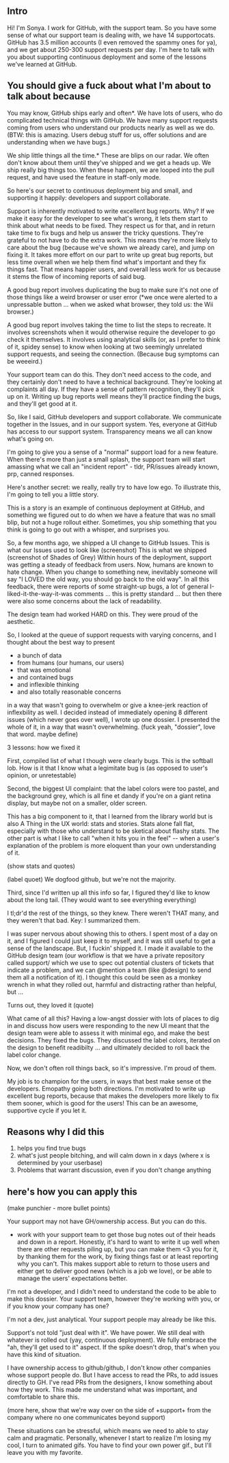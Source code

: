 ## Intro

Hi! I'm Sonya. I work for GitHub, with the support team. So you have some sense of what our support team is dealing with, we have 14 supportocats. GitHub has 3.5 million accounts (I even removed the spammy ones for ya), and we get about 250-300 support requests per day. I'm here to talk with you about supporting continuous deployment and some of the lessons we've learned at GitHub.

## You should give a fuck about what I'm about to talk about because

You may know, GitHub ships early and often*. We have lots of users, who do complicated technical things with GitHub. We have many support requests coming from users who understand our products nearly as well as we do. (BTW: this is amazing. Users debug stuff for us, offer solutions and are understanding when we have bugs.)

We ship little things all the time.* These are blips on our radar. We often don't know about them until they've shipped and we get a heads up.
We ship really big things too. When these happen, we are looped into the pull request, and have used the feature in staff-only mode.

So here's our secret to continuous deployment big and small, and supporting it happily: developers and support collaborate.

Support is inherently motivated to write excellent bug reports. Why? If we make it easy for the developer to see what's wrong, it lets them start to think about what needs to be fixed. They respect us for that, and in return take time to fix bugs and help us answer the tricky questions. They're grateful to not have to do the extra work. This means they're more likely to care about the bug (because we've shown we already care), and jump on fixing it. It takes more effort on our part to write up great bug reports, but less time overall when we help them find what's important and they fix things fast. That means happier users, and overall less work for us because it stems the flow of incoming reports of said bug.

A good bug report involves duplicating the bug to make sure it's not one of those things like a weird browser or user error (*we once were alerted to a unpressable button ... when we asked what browser, they told us: the Wii browser.) 

A good bug report involves taking the time to list the steps to recreate. It involves screenshots when it would otherwise require the developer to go check it themselves. It involves using analytical skills (or, as I prefer to think of it, spidey sense) to know when looking at two seemingly unrelated support requests, and seeing the connection. (Because bug symptoms can be weeeird.) 

Your support team can do this. They don't need access to the code, and they certainly don't need to have a technical background. They're looking at complaints all day. If they have a sense of pattern recognition, they'll pick up on it. Writing up bug reports well means they'll practice finding the bugs, and they'll get good at it.

So, like I said, GitHub developers and support collaborate. We communicate together in the Issues, and in our support system. Yes, everyone at GitHub has access to our support system. Transparency means we all can know what's going on.

I'm going to give you a sense of a "normal" support load for a new feature. 
When there's more than just a small splash, the support team will start amassing what we call an "incident report" - tldr, PR/issues already known, prp, canned responses.

Here's another secret: we really, really try to have low ego. To illustrate this, I'm going to tell you a little story. 

This is a story is an example of continuous deployment at GitHub, and something we figured out to do when we have a feature that was no small blip, but not a huge rollout either. Sometimes, you ship something that you think is going to go out with a whisper, and surprises you.

So, a few months ago, we shipped a UI change to GitHub Issues. 
This is what our Issues used to look like
(screenshot)
This is what we shipped
(screenshot of Shades of Grey) 
Within hours of the deployment, support was getting a steady of feedback from users.
Now, humans are known to hate change. When you change to something new, inevitably someone will say "I LOVED the old way, you should go back to the old way".
In all this feedback, there were reports of some straight-up bugs, a lot of general I-liked-it-the-way-it-was comments ... this is pretty standard ... but then there were also some concerns about the lack of readability.

The design team had worked HARD on this. They were proud of the aesthetic.

So, I looked at the queue of support requests with varying concerns, and I thought about the best way to present 
* a bunch of data
* from humans (our humans, our users)
* that was emotional
* and contained bugs
* and inflexible thinking
* and also totally reasonable concerns

in a way that wasn't going to overwhelm or give a knee-jerk reaction of inflexbility as well. I decided instead of immediately opening 8 different issues (which never goes over well), I wrote up one dossier. I presented the whole of it, in a way that wasn't overwhelming. 
(fuck yeah, "dossier", love that word. maybe define)



3 lessons: how we fixed it

First, compiled list of what I though were clearly bugs. This is the softball lob. How is it that I know what a legimitate bug is (as opposed to user's opinion, or unretestable)

Second, the biggest UI complaint: that the label colors were too pastel, and the background grey, which is all fine et dandy if you're on a giant retina display, but maybe not on a smaller, older screen. 

This has a big component to it, that I learned from the library world but is also A Thing in the UX world: stats and stories. Stats alone fall flat, especially with those who understand to be sketical about flashy stats. The other part is what I like to call "when it hits you in the feel" -- when a user's explanation of the problem is more eloquent than your own understanding of it. 

(show stats and quotes)

(label quoet)
We dogfood github, but we're not the majority.

Third, since I'd written up all this info so far, I figured they'd like to know about the long tail. (They would want to see everything everything)

I tl;dr'd the rest of the things, so they knew. There weren't THAT many, and they weren't that bad. Key: I summarized them.

I was super nervous about showing this to others. I spent most of a day on it, and I figured I could just keep it to myself, and it was still useful to get a sense of the landscape. But, I fuckin' shipped it. I made it available to the GitHub design team (our workflow is that we have a private repository called support/ which we use to spec out potential clusters of tickets that indicate a problem, and we can @mention a team (like @design) to send them all a notification of it). I thought this could be seen as a monkey wrench in what they rolled out, harmful and distracting rather than helpful, but ... 

Turns out, they loved it
(quote)

What came of all this? Having a low-angst dossier with lots of places to dig in and discuss how users were responding to the new UI meant that the design team were able to assess it with minimal ego, and make the best decisions. They fixed the bugs. They discussed the label colors, iterated on the design to benefit readibilty ... and ultimately decided to roll back the label color change.

Now, we don't often roll things back, so it's impressive. I'm proud of them. 

My job is to champion for the users, in ways that best make sense ot the developers. Emopathy going both directions. I'm motivated to write up excellent bug reports, because that makes the developers more likely to fix them sooner, which is good for the users! This can be an awesome, supportive cycle if you let it. 

## Reasons why I did this

1. helps you find true bugs
2. what's just people bitching, and will calm down in x days (where x is determined by your userbase)
3. Problems that warrant discussion, even if you don't change anything


## here's how you can apply this

(make punchier - more bullet points)

Your support may not have GH/ownership access. But you can do this.

* work with your support team to get those bug notes out of their heads and down in a report. Honestly, it's hard to want to write it up well when there are other requests piling up, but you can make them <3 you for it, by thanking them for the work, by fixing things fast or at least reporting why you can't. This makes support able to return to those users and either get to deliver good news (which is a job we love), or be able to manage the users' expectations better.

I'm not a developer, and I didn't need to understand the code to be able to make this dossier. Your support team, however they're working with you, or if you know your company has one?

I'm not a dev, just analytical. Your support people may already be like this.

Support's not told "just deal with it". We have power. We still deal with whatever is rolled out (yay, continuous deployment). We fully embrace the "ah, they'll get used to it" aspect. If the spike doesn't drop, that's when you have this kind of situation.

I have ownership access to github/github, I don't know other companies whose support people do. But I have access to read the PRs, to add issues directly to GH. I've read PRs from the designers, I know something about how they work. This made me understand what was important, and comfortable to share this.

(more here, show that we're way over on the side of +support+ from the company where no one communicates beyond support)

These situations can be stressful, which means we need to able to stay calm and pragmatic. Personally, whenever I start to realize I'm losing my cool, I turn to animated gifs. You have to find your own power gif., but I'll leave you with my favorite. 
